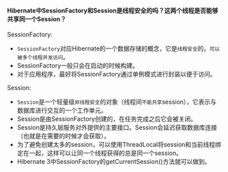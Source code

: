 #### Hibernate中SessionFactory和Session是线程安全的吗？这两个线程是否能够共享同一个Session？
SessionFactory:
* `SessionFactory`对应Hibernate的一个数据存储的概念，它是`线程安全`的，`可以被多个线程并发访问`。
* SessionFactory一般只会在启动的时候构建。
* 对于应用程序，最好将SessionFactory通过单例模式进行封装以便于访问。

Session:
* `Session`是一个轻量级`非线程安全`的对象（线程间`不能共享`session），它表示与数据库进行交互的一个工作单元。
* Session是由SessionFactory创建的，在任务完成之后它会被关闭。
* Session是持久层服务对外提供的主要接口。Session会延迟获取数据库连接（也就是在需要的时候才会获取）。
* 为了避免创建太多的session，可以使用ThreadLocal将session和当前线程绑定在一起，这样可以让同一个线程获得的总是同一个session。
* Hibernate 3中SessionFactory的getCurrentSession()方法就可以做到。
